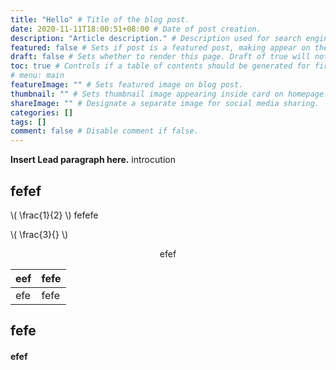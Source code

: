 ```yaml
---
title: "Hello" # Title of the blog post.
date: 2020-11-11T18:00:51+08:00 # Date of post creation.
description: "Article description." # Description used for search engine.
featured: false # Sets if post is a featured post, making appear on the home page side bar.
draft: false # Sets whether to render this page. Draft of true will not be rendered.
toc: true # Controls if a table of contents should be generated for first-level links automatically.
# menu: main
featureImage: "" # Sets featured image on blog post.
thumbnail: "" # Sets thumbnail image appearing inside card on homepage.
shareImage: "" # Designate a separate image for social media sharing.
categories: []
tags: []
comment: false # Disable comment if false.
---
```


**Insert Lead paragraph here.**
introcution  
<!--more-->

## fefef

\\( \frac{1}{2} \\) fefefe

\\( \frac{3}{} \\)

<center>

efef
</center>

|eef|fefe|
|---|---|
|efe|fefe|

## fefe 
#### efef